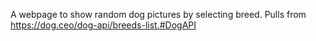A webpage to show random dog pictures by selecting breed. Pulls from https://dog.ceo/dog-api/breeds-list.#DogAPI
